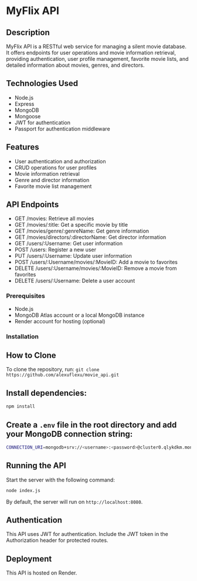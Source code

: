 # MyFlix API

## Description
MyFlix API is a RESTful web service for managing a silent movie database. It offers endpoints for user operations and movie information retrieval, providing authentication, user profile management, favorite movie lists, and detailed information about movies, genres, and directors.

## Technologies Used
- Node.js
- Express
- MongoDB
- Mongoose
- JWT for authentication
- Passport for authentication middleware

## Features
- User authentication and authorization
- CRUD operations for user profiles
- Movie information retrieval
- Genre and director information
- Favorite movie list management

## API Endpoints
- GET /movies: Retrieve all movies
- GET /movies/:title: Get a specific movie by title
- GET /movies/genre/:genreName: Get genre information
- GET /movies/directors/:directorName: Get director information
- GET /users/:Username: Get user information
- POST /users: Register a new user
- PUT /users/:Username: Update user information
- POST /users/:Username/movies/:MovieID: Add a movie to favorites
- DELETE /users/:Username/movies/:MovieID: Remove a movie from favorites
- DELETE /users/:Username: Delete a user account

### Prerequisites

- Node.js
- MongoDB Atlas account or a local MongoDB instance
- Render account for hosting (optional)

### Installation

## How to Clone
To clone the repository, run: `git clone https://github.com/alexuflexu/movie_api.git`

## Install dependencies:

   ```sh
   npm install
   ```

## Create a `.env` file in the root directory and add your MongoDB connection string:

   ```sh
   CONNECTION_URI=mongodb+srv://<username>:<password>@cluster0.qlykdkm.mongodb.net/?retryWrites=true&w=majority&appName=Cluster0
   ```

## Running the API

Start the server with the following command:

```sh
node index.js
```

By default, the server will run on `http://localhost:8080`.

## Authentication
This API uses JWT for authentication. Include the JWT token in the Authorization header for protected routes.

## Deployment
This API is hosted on Render.
